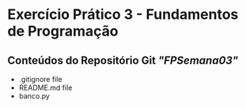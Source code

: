 # Exercício Prático 3 - Fundamentos de Programação #

## Conteúdos do Repositório Git *"FPSemana03"* ##

- .gitignore file
- README.md file
- banco.py
